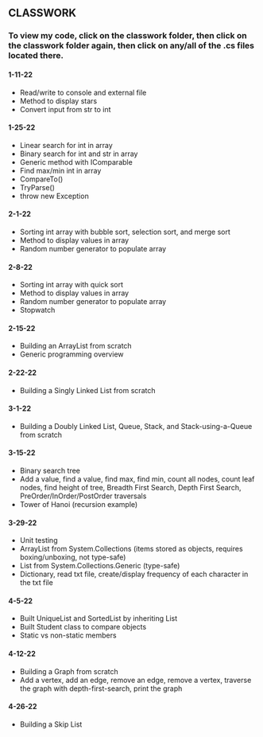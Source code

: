 ## CLASSWORK
### To view my code, click on the classwork folder, then click on the classwork folder again, then click on any/all of the .cs files located there.
#### 1-11-22
- Read/write to console and external file
- Method to display stars
- Convert input from str to int
#### 1-25-22
- Linear search for int in array
- Binary search for int and str in array
- Generic method with IComparable
- Find max/min int in array 
- CompareTo()
- TryParse()
- throw new Exception
#### 2-1-22
- Sorting int array with bubble sort, selection sort, and merge sort
- Method to display values in array
- Random number generator to populate array
#### 2-8-22
- Sorting int array with quick sort
- Method to display values in array
- Random number generator to populate array
- Stopwatch
#### 2-15-22
- Building an ArrayList from scratch
- Generic programming overview
#### 2-22-22
- Building a Singly Linked List from scratch
#### 3-1-22
- Building a Doubly Linked List, Queue, Stack, and Stack-using-a-Queue from scratch
#### 3-15-22
- Binary search tree
- Add a value, find a value, find max, find min, count all nodes, count leaf nodes, find height of tree, Breadth First Search, Depth First Search, PreOrder/InOrder/PostOrder traversals
- Tower of Hanoi (recursion example)
#### 3-29-22
- Unit testing
- ArrayList from System.Collections (items stored as objects, requires boxing/unboxing, not type-safe)
- List from System.Collections.Generic (type-safe)
- Dictionary, read txt file, create/display frequency of each character in the txt file
#### 4-5-22
- Built UniqueList and SortedList by inheriting List
- Built Student class to compare objects
- Static vs non-static members
#### 4-12-22
- Building a Graph from scratch
- Add a vertex, add an edge, remove an edge, remove a vertex, traverse the graph with depth-first-search, print the graph
#### 4-26-22
- Building a Skip List